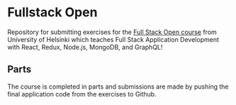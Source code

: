 # Fullstack Open
Repository for submitting exercises for the [Full Stack Open course](https://fullstackopen.com/en/) from University of Helsinki which teaches Full Stack Application Development with React, Redux, Node.js, MongoDB, and GraphQL! 

## Parts
The course is completed in parts and submissions are made by pushing the final application code from the exercises to Github. 